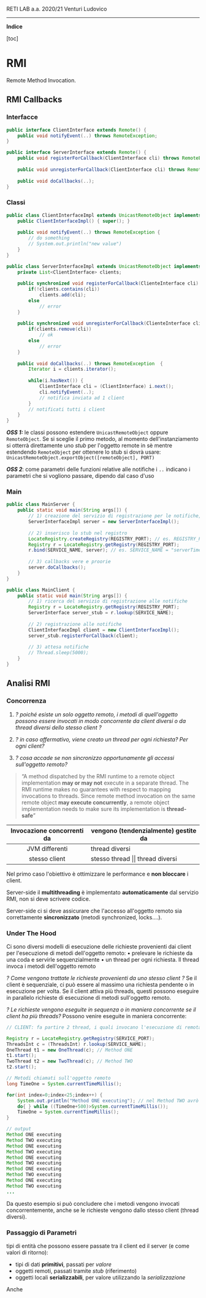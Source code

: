 RETI LAB a.a. 2020/21 							Venturi Ludovico

---

**Indice**

[toc]

# RMI 

Remote Method Invocation.

## RMI Callbacks

### Interfacce

```java
public interface ClientInterface extends Remote() {
	public void notifyEvent(..) throws RemoteException;
}	

public interface ServerInterface extends Remote() {
    public void registerForCallback(ClientInterface cli) throws RemoteException;
    
   	public void unregisterForCallback(ClientInterface cli) throws RemoteException;
    
    public void doCallbacks(..);
}
```

### Classi

```java
public class ClientInterfaceImpl extends UnicastRemoteObject implements ClientInterface {
    public ClientInterfaceImpl() { super(); }
    
    public void notifyEvent(..) throws RemoteException {
        // do something
        // System.out.println("new value")
    }
}

public class ServerInterfaceImpl extends UnicastRemoteObject implements ServerInterface {
    private List<ClientInterface> clients;
    
    public synchronized void registerForCallback(ClienteInterface cli) throws RemoteException {
        if(!clients.contains(cli))
            clients.add(cli);
        else
            // error
    }
    
    public synchronized void unregisterForCallback(ClienteInterface cli) throws RemoteException {
        if(clients.remove(cli))
            // ok
        else
            // error
    }
    
    public void doCallbacks(..) throws RemoteException  {
        Iterator i = clients.iterator();
        
        while(i.hasNext()) {
            ClientInterface cli = (ClientInterface) i.next();
            cli.notifyEvent(..);
            // notifica inviata ad 1 client
        }
        // notificati tutti i client
    }
}
```

_**OSS 1:**_ le classi possono estendere `UnicastRemoteObject` oppure `RemoteObject`.
Se si sceglie il primo metodo, al momento dell'instanziamento si otterrà direttamente uno *stub* per l'oggetto remote in sè mentre estendendo `RemoteObject` per ottenere lo stub si dovrà usare: `UnicastRemoteObject.exportObject([remoteObject], PORT)`

_**OSS 2**_: come parametri delle funzioni relative alle notifiche i `..` indicano i parametri che si vogliono passare, dipendo dal caso d'uso

### Main

```java
public class MainServer {
    public static void main(String args[]) {
        // 1) creazione del servizio di registrazione per le notifiche, ottengo lo stub
        ServerInterfaceImpl server = new ServerInterfaceImpl();
        
        // 2) inserisco lo stub nel registro
        LocateRegistry.createRegistry(REGISTRY_PORT); // es. REGISTRY_PORT = 5000;
        Registry r = LocateRegistry.getRegistry(REGISTRY_PORT);
        r.bind(SERVICE_NAME, server); // es. SERVICE_NAME = "serverTime"
        
        // 3) callbacks vere e proorie
        server.doCallbacks(); 
    }
}

public class MainClient {
    public static void main(String args[]) {
        // 1) ricerca del servizio di registrazione alle notifiche
        Registry r = LocateRegistry.getRegistry(REGISTRY_PORT);
        ServerInterface server_stub = r.lookup(SERVICE_NAME);
        
        // 2) registrazione alle notifiche
        ClientInterfaceImpl client = new ClientInterfaceImpl();
        server_stub.registerForCallback(client);
        
        // 3) attesa notifiche
        // Thread.sleep(5000);
    }
}
```



## Analisi RMI

### Concorrenza 

1. *? poiché esiste un solo oggetto remoto, i metodi di quell'oggetto possono
   essere invocati in modo concorrente da client diversi o da thread diversi
   dello stesso client ?*

2. *? in caso affermativo, viene creato un thread per ogni richiesta? Per ogni
   client?*
3. *? cosa accade se non sincronizzo opportunamente gli accessi sull'oggetto
   remoto?*

>“A method dispatched by the RMI runtime to a remote object implementation
>**may or may not** execute in a separate thread. 
>The RMI runtime makes no guarantees with respect to mapping invocations to threads. 
>Since remote method invocation on the same remote object **may execute concurrently**, a remote object implementation needs to make sure its implementation is **thread-safe**”

| Invocazione concorrenti da | vengono (tendenzialmente) gestite da |
| :------------------------: | ------------------------------------ |
|       JVM differenti       | thread diversi                       |
|       stesso client        | stesso thread \|\| thread diversi    |

Nel primo caso l'obiettivo è ottimizzare le performance e **non bloccare** i client.

Server-side il **multithreading** è implementato **automaticamente** dal servizio RMI, non si deve scrivere codice.

Server-side ci si deve assicurare che l'accesso all'oggetto remoto sia correttamente **sincronizzato** (metodi synchronized, locks....).



### Under The Hood

Ci sono diversi modelli di esecuzione delle richieste provenienti dai client per l'esecuzione di metodi dell'oggetto remoto:
	• prelevare le richieste da una coda e servirle sequenzialmente
	• un thread per ogni richiesta. Il thread invoca i metodi dell'oggetto remoto

*? Come vengono trattate le richieste provenienti da uno stesso client ?*
Se il client è sequenziale, ci può essere al massimo una richiesta pendente o in esecuzione per volta. Se il client attiva più threads, questi possono eseguire in parallelo richieste di esecuzione di metodi sull'oggetto remoto.

*? Le richieste vengono eseguite in sequenza o in maniera concorrente se il client ha più threads?*
Possono venire eseguite in maniera concorrente:

```java
// CLIENT: fa partire 2 thread, i quali invocano l'esecuzione di remota di 2 metodi diversi ma che compiono la stessa cosa: ogni 0.5s stampano Method ONE/TWO executing e ripetono per 25 volte

Registry r = LocateRegistry.getRegistry(SERVICE_PORT);
ThreadsInt c = (ThreadsInt) r.lookup(SERVICE_NAME);
OneThread t1 = new OneThread(c); // Method ONE
t1.start();
TwoThread t2 = new TwoThread(c); // Method TWO
t2.start();

// Metodi chiamati sull'oggetto remoto
long TimeOne = System.currentTimeMillis();

for(int index=0;index<25;index++) {
    System.out.println("Method ONE executing"); // nel Method TWO avrò "Method Two executing"
    do{ } while ((TimeOne+500)>System.currentTimeMillis());
    TimeOne = System.currentTimeMillis();
}
```

```java
// output
Method ONE executing
Method TWO executing
Method ONE executing
Method TWO executing
Method ONE executing
Method TWO executing
Method ONE executing
Method TWO executing
Method ONE executing
Method TWO executing
...
```

Da questo esempio si può concludere che i metodi vengono invocati concorrentemente, anche se le richieste vengono dallo stesso client (thread diversi).



### Passaggio di Parametri

tipi di entità che possono essere passate tra il client ed il server (e come valori di ritorno):

- tipi di dati **primitivi**, passati per *valore*
- oggetti remoti, passati tramite *stub* (riferimento)
- oggetti locali **serializzabili**, per valore utilizzando la *serializzazione*

Anche










